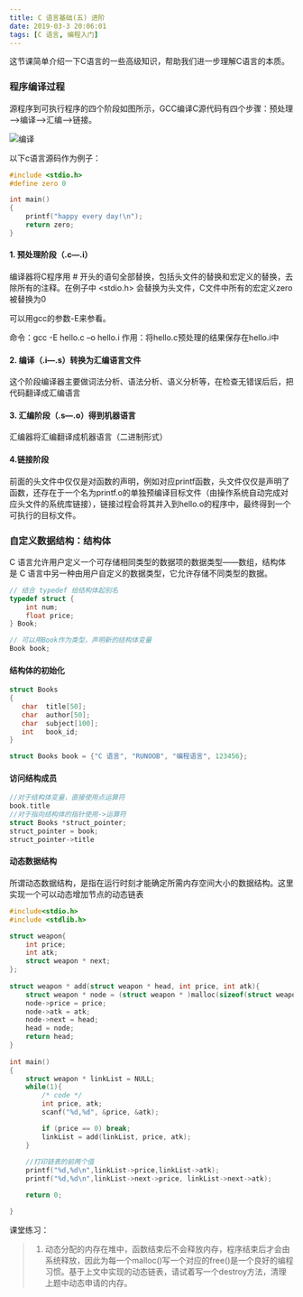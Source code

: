 ```yaml
---
title: C 语言基础(五) 进阶
date: 2019-03-3 20:06:01
tags: [C 语言, 编程入门]
---
```


这节课简单介绍一下C语言的一些高级知识，帮助我们进一步理解C语言的本质。
<!-- more -->
### 程序编译过程

源程序到可执行程序的四个阶段如图所示，GCC编译C源代码有四个步骤：预处理—->编译—->汇编—->链接。

![编译](/assets/img/compile.png)

以下c语言源码作为例子：

```c
#include <stdio.h>
#define	zero 0

int main()
{
    printf("happy every day!\n");
    return zero;
}
```

#### 1. 预处理阶段（.c—.i）

编译器将C程序用 # 开头的语句全部替换，包括头文件的替换和宏定义的替换，去除所有的注释。在例子中 <stdio.h> 会替换为头文件，C文件中所有的宏定义zero被替换为0

可以用gcc的参数-E来参看。

命令：gcc -E hello.c  –o hello.i
作用：将hello.c预处理的结果保存在hello.i中 

#### 2. 编译（.i—.s）转换为汇编语言文件
这个阶段编译器主要做词法分析、语法分析、语义分析等，在检查无错误后后，把代码翻译成汇编语言

#### 3. 汇编阶段（.s—.o）得到机器语言

汇编器将汇编翻译成机器语言（二进制形式）

#### 4.链接阶段

前面的头文件中仅仅是对函数的声明，例如对应printf函数，头文件仅仅是声明了函数，还存在于一个名为printf.o的单独预编译目标文件（由操作系统自动完成对应头文件的系统库链接），链接过程会将其并入到hello.o的程序中，最终得到一个可执行的目标文件。

### 自定义数据结构：结构体

C 语言允许用户定义一个可存储相同类型的数据项的数据类型——数组，结构体是 C 语言中另一种由用户自定义的数据类型，它允许存储不同类型的数据。

```c
// 结合 typedef 给结构体起别名
typedef struct {
    int num;
    float price;
} Book;

// 可以用Book作为类型，声明新的结构体变量 
Book book;
```

#### 结构体的初始化
```c
struct Books
{
   char  title[50];
   char  author[50];
   char  subject[100];
   int   book_id;
} 

struct Books book = {"C 语言", "RUNOOB", "编程语言", 123456};
```

#### 访问结构成员
```c
//对于结构体变量，直接使用点运算符
book.title
//对于指向结构体的指针使用->运算符 
struct Books *struct_pointer;
struct_pointer = book;
struct_pointer->title 
```

#### 动态数据结构

所谓动态数据结构，是指在运行时刻才能确定所需内存空间大小的数据结构。这里实现一个可以动态增加节点的动态链表

```c
#include<stdio.h>
#include <stdlib.h>

struct weapon{
    int price;
    int atk;
    struct weapon * next;
};
 
struct weapon * add(struct weapon * head, int price, int atk){
    struct weapon * node = (struct weapon * )malloc(sizeof(struct weapon));
    node->price = price;
    node->atk = atk;
    node->next = head;
    head = node;
    return head;
}
 
int main()
{
    struct weapon * linkList = NULL;
    while(1){
        /* code */
        int price, atk;
        scanf("%d,%d", &price, &atk);

        if (price == 0) break;
        linkList = add(linkList, price, atk);
    }
    
    //打印链表的前两个值
    printf("%d,%d\n",linkList->price,linkList->atk);
    printf("%d,%d\n",linkList->next->price, linkList->next->atk);

    return 0;

}
```

课堂练习：

> 1. 动态分配的内存在堆中，函数结束后不会释放内存，程序结束后才会由系统释放，因此为每一个malloc()写一个对应的free()是一个良好的编程习惯。基于上文中实现的动态链表，请试着写一个destroy方法，清理上题中动态申请的内存。
